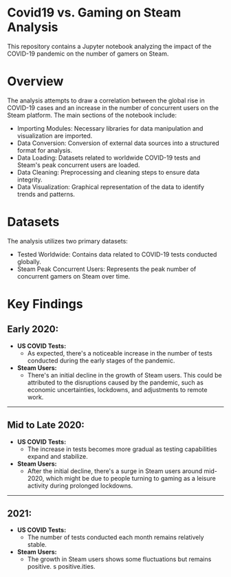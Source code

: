 # Covid19 vs. Gaming on Steam Analysis
This repository contains a Jupyter notebook analyzing the impact of the COVID-19 pandemic on the number of gamers on Steam.

# Overview
The analysis attempts to draw a correlation between the global rise in COVID-19 cases and an increase in the number of concurrent users on the Steam platform. The main sections of the notebook include:

- Importing Modules: Necessary libraries for data manipulation and visualization are imported.
- Data Conversion: Conversion of external data sources into a structured format for analysis.
- Data Loading: Datasets related to worldwide COVID-19 tests and Steam's peak concurrent users are loaded.
- Data Cleaning: Preprocessing and cleaning steps to ensure data integrity.
- Data Visualization: Graphical representation of the data to identify trends and patterns.

 # Datasets
The analysis utilizes two primary datasets:

- Tested Worldwide: Contains data related to COVID-19 tests conducted globally.
- Steam Peak Concurrent Users: Represents the peak number of concurrent gamers on Steam over time.

# Key Findings

## Early 2020:

- **US COVID Tests:** 
  - As expected, there's a noticeable increase in the number of tests conducted during the early stages of the pandemic.
- **Steam Users:** 
  - There's an initial decline in the growth of Steam users. This could be attributed to the disruptions caused by the pandemic, such as economic uncertainties, lockdowns, and adjustments to remote work.

---

## Mid to Late 2020:

- **US COVID Tests:** 
  - The increase in tests becomes more gradual as testing capabilities expand and stabilize.
- **Steam Users:** 
  - After the initial decline, there's a surge in Steam users around mid-2020, which might be due to people turning to gaming as a leisure activity during prolonged lockdowns.

---

## 2021:

- **US COVID Tests:** 
  - The number of tests conducted each month remains relatively stable.
- **Steam Users:** 
  - The growth in Steam users shows some fluctuations but remains positive.
s positive.ities.
